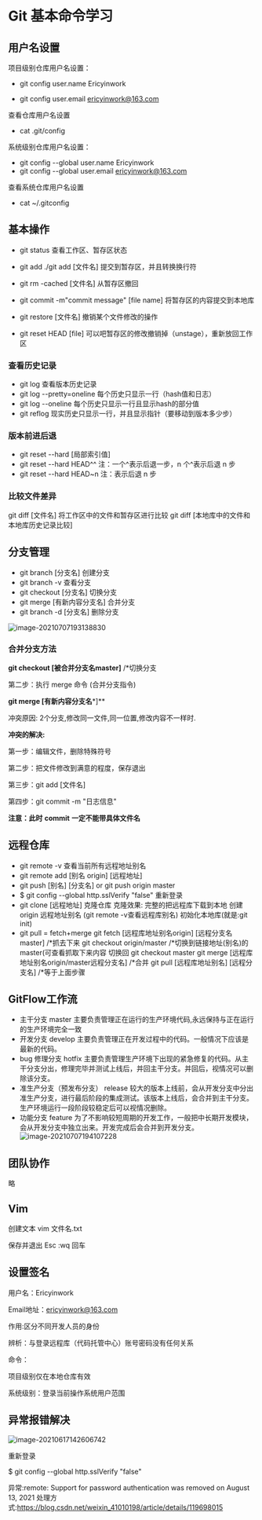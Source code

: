 # Git 基本命令学习

## 用户名设置

项目级别仓库用户名设置：

* git config user.name Ericyinwork

* git config user.email ericyinwork@163.com

查看仓库用户名设置

* cat .git/config

系统级别仓库用户名设置：
* git config --global user.name Ericyinwork
* git config --global user.email ericyinwork@163.com

查看系统仓库用户名设置

* cat ~/.gitconfig

## 基本操作

* git status									查看工作区、暂存区状态

* git add ./git add [文件名]		提交到暂存区，并且转换换行符
* git rm -cached [文件名]		     从暂存区撤回
* git commit -m"commit message" [file name]	将暂存区的内容提交到本地库
* git restore [文件名]			  	撤销某个文件修改的操作
* git reset HEAD [file]			  可以吧暂存区的修改撤销掉（unstage），重新放回工作区
### 查看历史记录
* git log 					   查看版本历史记录
* git log --pretty=oneline		 每个历史只显示一行（hash值和日志）
* git log --oneline			   每个历史只显示一行且显示hash的部分值
* git reflog				  现实历史只显示一行，并且显示指针（要移动到版本多少步）
### 版本前进后退
* git reset --hard [局部索引值]	
* git reset --hard HEAD^^		注：一个^表示后退一步，n 个^表示后退 n 步
* git reset --hard HEAD~n		注：表示后退 n 步
### 比较文件差异
git diff [文件名]				  将工作区中的文件和暂存区进行比较
git diff [本地库中的文件和本地库历史记录比较]
## 分支管理

* git branch [分支名]			      创建分支
* git branch -v 		     	  	  查看分支
* git checkout [分支名]		       切换分支
* git merge [有新内容分支名]	 	合并分支
* git branch -d [分支名]			删除分支

![image-20210707193138830](F:\rt-thread\documentation\git_notes\git_note.assets\image-20210707193138830.png)

### 合并分支方法

**git checkout [****被合并分支名****master]** /*切换分支

第二步：执行 merge 命令 (合并分支指令)

**git merge [有新内容分支名***]**

冲突原因: 2个分支,修改同一文件,同一位置,修改内容不一样时.

**冲突的解决:**

第一步：编辑文件，删除特殊符号

第二步：把文件修改到满意的程度，保存退出

第三步：git add [文件名]

第四步：git commit -m "日志信息"

**注意：此时** **commit** **一定不能带具体文件名**

## 远程仓库

* git remote -v					查看当前所有远程地址别名
* git remote add [别名 origin] [远程地址]
* git push [别名] [分支名]    or  git push origin master
* $ git config --global http.sslVerify "false"			重新登录
* git clone [远程地址]							克隆仓库
克隆效果:
完整的把远程库下载到本地
创建 origin 远程地址别名 (git remote -v查看远程库别名)
初始化本地库(就是:git init)
* git pull = fetch+merge
git fetch [远程库地址别名origin] [远程分支名master]   /*抓去下来
 git checkout origin/master   /*切换到链接地址(别名)的master(可查看抓取下来内容
切换回  git checkout master
git merge [远程库地址别名origin/master远程分支名]   /*合并
git pull [远程库地址别名] [远程分支名]   /*等于上面步骤
## GitFlow工作流
* 主干分支 master 
主要负责管理正在运行的生产环境代码,永远保持与正在运行的生产环境完全一致
* 开发分支 develop 
主要负责管理正在开发过程中的代码。一般情况下应该是最新的代码。
* bug 修理分支 hotfix
主要负责管理生产环境下出现的紧急修复的代码。从主干分支分出，修理完毕并测试上线后，并回主干分支。并回后，视情况可以删除该分支。
* 准生产分支（预发布分支） release 
较大的版本上线前，会从开发分支中分出准生产分支，进行最后阶段的集成测试。该版本上线后，会合并到主干分支。生产环境运行一段阶段较稳定后可以视情况删除。
* 功能分支 feature 
为了不影响较短周期的开发工作，一般把中长期开发模块，会从开发分支中独立出来。开发完成后会合并到开发分支。
 ![image-20210707194107228](F:\rt-thread\documentation\git_notes\git_note.assets\image-20210707194107228.png)

## 团队协作
略

## Vim

创建文本		vim 文件名.txt  

 保存并退出	Esc  :wq  回车  



## 设置签名

用户名：Ericyinwork

Email地址：ericyinwork@163.com

作用:区分不同开发人员的身份

辨析：与登录远程库（代码托管中心）账号密码没有任何关系

命令：

项目级别仅在本地仓库有效

系统级别：登录当前操作系统用户范围

## 异常报错解决

![image-20210617142606742](F:\rt-thread\documentation\git_notes\git_note.assets\image-20210617142606742.png)

重新登录

$ git config --global http.sslVerify "false"

异常:remote: Support for password authentication was removed on August 13, 2021
处理方式:https://blog.csdn.net/weixin_41010198/article/details/119698015